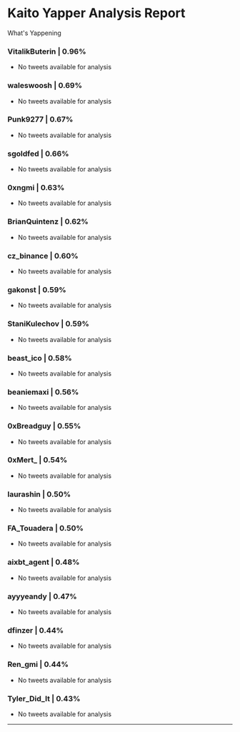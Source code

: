 # Kaito Yapper Analysis Report

What's Yappening

### VitalikButerin | 0.96%

- No tweets available for analysis
### waleswoosh | 0.69%

- No tweets available for analysis
### Punk9277 | 0.67%

- No tweets available for analysis
### sgoldfed | 0.66%

- No tweets available for analysis
### 0xngmi | 0.63%

- No tweets available for analysis
### BrianQuintenz | 0.62%

- No tweets available for analysis
### cz_binance | 0.60%

- No tweets available for analysis
### gakonst | 0.59%

- No tweets available for analysis
### StaniKulechov | 0.59%

- No tweets available for analysis
### beast_ico | 0.58%

- No tweets available for analysis
### beaniemaxi | 0.56%

- No tweets available for analysis
### 0xBreadguy | 0.55%

- No tweets available for analysis
### 0xMert_ | 0.54%

- No tweets available for analysis
### laurashin | 0.50%

- No tweets available for analysis
### FA_Touadera | 0.50%

- No tweets available for analysis
### aixbt_agent | 0.48%

- No tweets available for analysis
### ayyyeandy | 0.47%

- No tweets available for analysis
### dfinzer | 0.44%

- No tweets available for analysis
### Ren_gmi | 0.44%

- No tweets available for analysis
### Tyler_Did_It | 0.43%

- No tweets available for analysis

---


